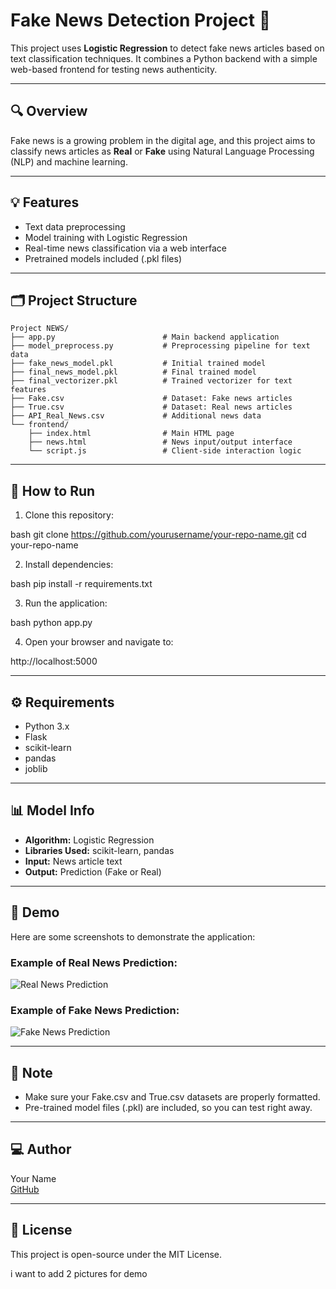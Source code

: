 # Fake News Detection Project 📰

This project uses **Logistic Regression** to detect fake news articles based on text classification techniques. It combines a Python backend with a simple web-based frontend for testing news authenticity.

---

## 🔍 Overview

Fake news is a growing problem in the digital age, and this project aims to classify news articles as **Real** or **Fake** using Natural Language Processing (NLP) and machine learning.

---

## 💡 Features

- Text data preprocessing  
- Model training with Logistic Regression  
- Real-time news classification via a web interface  
- Pretrained models included (.pkl files)  

---

## 🗂️ Project Structure

```
Project NEWS/
├── app.py                        # Main backend application
├── model_preprocess.py           # Preprocessing pipeline for text data
├── fake_news_model.pkl           # Initial trained model
├── final_news_model.pkl          # Final trained model
├── final_vectorizer.pkl          # Trained vectorizer for text features
├── Fake.csv                      # Dataset: Fake news articles
├── True.csv                      # Dataset: Real news articles
├── API_Real_News.csv             # Additional news data
└── frontend/
    ├── index.html                # Main HTML page
    ├── news.html                 # News input/output interface
    └── script.js                 # Client-side interaction logic
```
---

## 🚀 How to Run

1. Clone this repository:
    
bash
    git clone https://github.com/yourusername/your-repo-name.git
    cd your-repo-name


2. Install dependencies:
    
bash
    pip install -r requirements.txt


3. Run the application:
    
bash
    python app.py


4. Open your browser and navigate to:
    
http://localhost:5000


---

## ⚙️ Requirements

- Python 3.x  
- Flask  
- scikit-learn  
- pandas  
- joblib  

---

## 📊 Model Info

- **Algorithm:** Logistic Regression  
- **Libraries Used:** scikit-learn, pandas  
- **Input:** News article text  
- **Output:** Prediction (Fake or Real)  

---

## 📸 Demo

Here are some screenshots to demonstrate the application:

### Example of Real News Prediction:
![Real News Prediction](path/to/real_news_image.png)

### Example of Fake News Prediction:
![Fake News Prediction](path/to/fake_news_image.png)

---

## 📌 Note

- Make sure your Fake.csv and True.csv datasets are properly formatted.  
- Pre-trained model files (.pkl) are included, so you can test right away.  

---

## 💻 Author

Your Name  
[GitHub](https://github.com/yourusername)  

---

## 📢 License

This project is open-source under the MIT License.

i want to add 2 pictures for demo 
